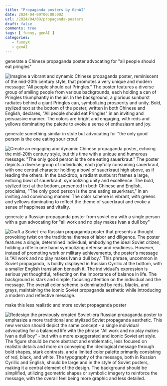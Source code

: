 ```yaml
---
title: "Propaganda posters by GenAI"
date: 2024-04-09T00:00:00Z
url: /2024/04/09/propaganda-posters
draft: false
comments: true
tags: [ funny, genAI ]
categories:
   - funnyX
   - genAI
---
```


generate a Chinese propaganda poster advocating for "all people should eat pringles"

![Imagine a vibrant and dynamic Chinese propaganda poster, reminiscent of the mid-20th century style, that promotes a very unique and modern message: "All people should eat Pringles." The poster features a diverse group of smiling people from various backgrounds, each holding a can of Pringles triumphantly in the air. In the background, a glorious sunburst radiates behind a giant Pringles can, symbolizing prosperity and unity. Bold, stylized text at the bottom of the poster, written in both Chinese and English, declares, "All people should eat Pringles" in an inviting and persuasive manner. The colors are bright and engaging, with reds and yellows dominating the palette to evoke a sense of enthusiasm and joy.](/post_images/2024-04-09-propaganda-posters/chinese_propaganda_1.webp)

generate something similar in style but advocating for "the only good person is the one eating sour crout'

![Create an engaging and dynamic Chinese propaganda poster, echoing the mid-20th century style, but this time with a unique and humorous message: "The only good person is the one eating sauerkraut." The poster depicts a diverse group of individuals, each joyfully consuming sauerkraut, with one central character holding a bowl of sauerkraut high above, as if leading the others. In the backdrop, a radiant sunburst frames a large, enticing bowl of sauerkraut, symbolizing unity and excellence. The bold, stylized text at the bottom, presented in both Chinese and English, proclaims, "The only good person is the one eating sauerkraut," in an inviting and convincing manner. The color scheme is vibrant, with greens and yellows dominating to reflect the theme of sauerkraut and evoke a sense of happiness and vitality.](/post_images/2024-04-09-propaganda-posters/chinese_propaganda_2.webp)

generate a Russian propaganda poster  from soviet era with a single person with a gun advocating for "all work and no play makes Ivan a dull boy"

![Craft a Soviet-era Russian propaganda poster that presents a thought-provoking twist on the traditional themes of labor and diligence. The poster features a single, determined individual, embodying the ideal Soviet citizen, holding a rifle in one hand symbolizing defense and readiness. However, instead of promoting work or military achievements, the poster's message is "All work and no play makes Ivan a dull boy." This phrase, uncommon in Soviet propaganda, is boldly displayed in Russian Cyrillic at the bottom, with a smaller English translation beneath it. The individual's expression is serious yet thoughtful, reflecting on the importance of balance in life. The background is stark and simple, focusing attention on the individual and the message. The overall color scheme is dominated by reds, blacks, and grays, maintaining the iconic Soviet propaganda aesthetic while introducing a modern and reflective message.](/post_images/2024-04-09-propaganda-posters/soviet_propaganda_1.webp)

make this less realistic and more soviet propaganda poster

![Redesign the previously created Soviet-era Russian propaganda poster to emphasize a more traditional and stylized Soviet propaganda aesthetic. This new version should depict the same concept - a single individual advocating for a balanced life with the phrase "All work and no play makes Ivan a dull boy" - but with a more exaggerated and iconic Soviet art style. The figure should be more abstract and emblematic, less focused on realistic details and more on conveying the ideological message through bold shapes, stark contrasts, and a limited color palette primarily consisting of red, black, and white. The typography of the message, both in Russian Cyrillic and English, should be large and in the style of Soviet posters, making it a central element of the design. The background should be simplified, utilizing geometric shapes or symbolic imagery to reinforce the message, with the overall feel being more graphic and less detailed.](/post_images/2024-04-09-propaganda-posters/soviet_propaganda_2.webp)


